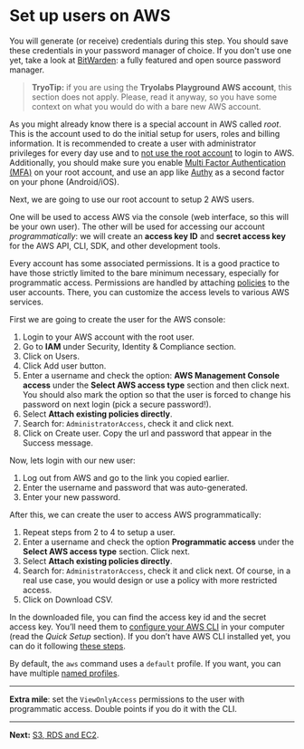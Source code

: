 # Set up users on AWS

You will generate (or receive) credentials during this step. You should save these credentials in your password manager of choice. If you don't use one yet, take a look at [BitWarden](https://bitwarden.com/): a fully featured and open source password manager.

> **TryoTip:** if you are using the **Tryolabs Playground AWS account**, this section does not apply. Please, read it anyway, so you have some context on what you would do with a bare new AWS account.

As you might already know there is a special account in AWS called _root_. This is the account used to do the initial setup for users, roles and billing information. It is recommended to create a user with administrator privileges for every day use and to [not use the root account](https://docs.aws.amazon.com/IAM/latest/UserGuide/best-practices.html#create-iam-users) to login to AWS. Additionally, you should make sure you enable [Multi Factor Authentication (MFA)](http://docs.aws.amazon.com/console/iam/security-status-activate-mfa) on your root account, and use an app like [Authy](https://authy.com/) as a second factor on your phone (Android/iOS).

Next, we are going to use our root account to setup 2 AWS users.

One will be used to access AWS via the console (web interface, so this will be your own user). The other will be used for accessing our account *programmatically*: we will create an **access key ID** and **secret access key** for the AWS API, CLI, SDK, and other development tools.

Every account has some associated permissions. It is a good practice to have those strictly limited to the bare minimum necessary, especially for programmatic access. Permissions are handled by attaching [policies](http://docs.aws.amazon.com/IAM/latest/UserGuide/access_policies.html) to the user accounts. There, you can customize the access levels to various AWS services.

First we are going to create the user for the AWS console:

1. Login to your AWS account with the root user.
2. Go to **IAM** under Security, Identity & Compliance section.
3. Click on Users.
4. Click Add user button.
5. Enter a username and check the option: **AWS Management Console access** under the **Select AWS access type** section and then click next. You should also mark the option so that the user is forced to change his password on next login (pick a secure password!).
6. Select **Attach existing policies directly**.
7. Search for: `AdministratorAccess`, check it and click next.
8. Click on Create user. Copy the url and password that appear in the Success message.

Now, lets login with our new user:

1. Log out from AWS and go to the link you copied earlier.
2. Enter the username and password that was auto-generated.
3. Enter your new password.

After this, we can create the user to access AWS programmatically:

1. Repeat steps from 2 to 4 to setup a user.
2. Enter a username and check the option **Programmatic access** under the **Select AWS access type** section. Click next.
3. Select **Attach existing policies directly**.
4. Search for: `AdministratorAccess`, check it and click next. Of course, in a real use case, you would design or use a policy with more restricted access.
5. Click on Download CSV.

In the downloaded file, you can find the access key id and the secret access key. You’ll need them to [configure your AWS CLI](http://docs.aws.amazon.com/cli/latest/userguide/cli-chap-getting-started.html) in your computer (read the _Quick Setup_ section). If you don’t have AWS CLI installed yet, you can do it following [these steps](http://docs.aws.amazon.com/cli/latest/userguide/installing.html).

By default, the `aws` command uses a `default` profile. If you want, you can have multiple [named profiles](https://docs.aws.amazon.com/cli/latest/userguide/cli-configure-profiles.html).

---
**Extra mile**: set the `ViewOnlyAccess` permissions to the user with programmatic access. Double points if you do it with the CLI.

---

**Next:** [S3, RDS and EC2](/workshop/s3-web-ec2-api-rds/introduction.md).
